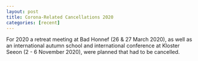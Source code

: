 ```yaml
---
layout: post
title: Corona-Related Cancellations 2020
categories: [recent]
---
```


For 2020 a retreat meeting at Bad Honnef (26 & 27 March 2020), as well as an international autumn school and international conference at Kloster Seeon (2 - 6 November 2020), were planned that had to be cancelled.
